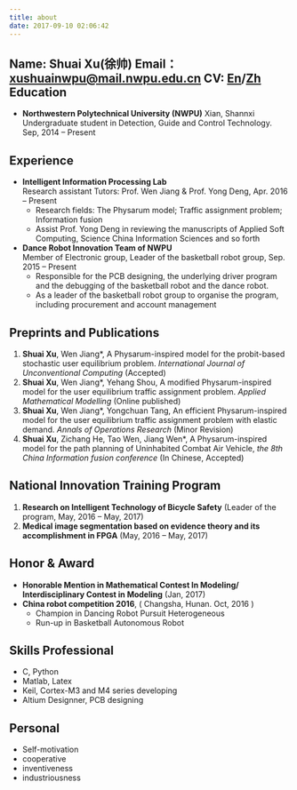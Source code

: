 ```yaml
---
title: about
date: 2017-09-10 02:06:42
---
```


Name: Shuai Xu(徐帅)
Email：<xushuainwpu@mail.nwpu.edu.cn>
CV: [En](https://nbviewer.jupyter.org/github/SxxSxx/CV/blob/master/SxxSxx-En.pdf)/[Zh](https://nbviewer.jupyter.org/github/SxxSxx/CV/blob/master/SxxSxx.pdf)
Education
---------
*  **Northwestern Polytechnical University (NWPU)** Xian, Shannxi   
Undergraduate student in Detection, Guide and Control Technology. Sep, 2014 – Present

Experience
------
* **Intelligent Information Processing Lab**  
Research assistant Tutors: Prof. Wen Jiang & Prof. Yong Deng, Apr. 2016 – Present    
  -  Research fields: The Physarum model; Traffic assignment problem; Information fusion  
  -  Assist Prof. Yong Deng in reviewing the manuscripts of Applied Soft Computing, Science China Information Sciences and  so forth
* **Dance Robot Innovation Team of NWPU**  
Member of Electronic group, Leader of the basketball robot group, Sep. 2015 – Present  
  -   Responsible for the PCB designing, the underlying driver program and the debugging of the basketball robot and the dance
robot.   
  - As a leader of the basketball robot group to organise the program, including procurement and account management

Preprints and Publications
-----

1. **Shuai Xu**, Wen Jiang\*, A Physarum-inspired model for the probit-based stochastic user equilibrium problem. _International Journal of Unconventional Computing_ (Accepted)
2. **Shuai Xu**, Wen Jiang\*, Yehang Shou, A modified Physarum-inspired model for the user equilibrium traffic assignment problem. _Applied Mathematical Modelling_ (Online published)  
3. **Shuai Xu**, Wen Jiang\*, Yongchuan Tang, An efficient Physarum-inspired model for the user equilibrium traffic assignment problem with elastic demand. _Annals of Operations Research_ (Minor Revision)  
4. **Shuai Xu**, Zichang He, Tao Wen, Jiang Wen\*, A Physarum-inspired model for the path planning of Uninhabited  Combat Air Vehicle, _the 8th China Information fusion conference_ (In Chinese, Accepted)  

<!-- 4. Yongchuan Tang\*, Deyun Zhou, **Shuai Xu**, Zichang He, A weighted belief entropy-based uncertainty measure for multi-sensor data fusion, _Sensors_ (Online published)   -->
<!-- 5. Yongchuan Tang\*, Deyun Zhou, **Shuai Xu**, Zichang He, An improved Physarum solver for fuzzy supply chain network, _International Journal of Unconventional Computing_ (Online published)   -->
<!-- 6. Yongchuan Tang*, Deyun Zhou, Zichang He, **Shuai Xu**, An improved belief entropy-based uncertainty management approach for sensor data fusion, _International Journal of Distributed Sensor Networks_ (Accepted)   -->
<!-- 7. **Shuai Xu**, Zichang He, Tao Wen, Jiang Wen\*, A Physarum-inspired model for the path planning of Uninhabited  Combat Air Vehicle, _the 8th China Information fusion conference_ (In Chinese, Accepted)   -->


National Innovation Training Program
----

1. **Research on Intelligent Technology of Bicycle Safety** (Leader of the program, May, 2016 – May, 2017)
2. **Medical image segmentation based on evidence theory and its accomplishment in FPGA** (May, 2016 – May, 2017)

Honor & Award
----
* **Honorable Mention in Mathematical Contest In Modeling/ Interdisciplinary Contest in Modeling**
(Jan, 2017)  
* **China robot competition 2016**, ( Changsha, Hunan. Oct, 2016 )
  -  Champion in Dancing Robot Pursuit Heterogeneous
  -  Run-up in Basketball Autonomous Robot

Skills Professional
---
* C, Python  
* Matlab, Latex
* Keil, Cortex-M3 and M4 series developing
* Altium Designner, PCB designing

Personal
----
* Self-motivation
* cooperative
* inventiveness
* industriousness
